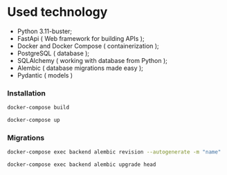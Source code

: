 # Used technology
- Python 3.11-buster;
- FastApi ( Web framework for building APIs );
- Docker and Docker Compose ( containerization );
- PostgreSQL ( database );
- SQLAlchemy ( working with database from Python );
- Alembic ( database migrations made easy );
- Pydantic ( models )



### Installation

```sh
docker-compose build
```

```sh
docker-compose up
```



### Migrations

```sh
docker-compose exec backend alembic revision --autogenerate -m "name"
```

```sh
docker-compose exec backend alembic upgrade head
```

